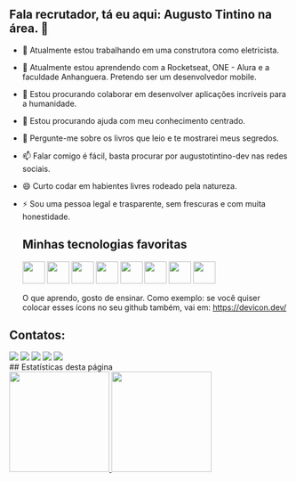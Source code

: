 ## Fala recrutador, tá eu aqui: Augusto Tintino na área. 👋

- 🔭 Atualmente estou trabalhando em uma construtora como eletricista.
- 🌱 Atualmente estou aprendendo com a Rocketseat, ONE - Alura e a faculdade Anhanguera. Pretendo ser um desenvolvedor mobile.
- 👯 Estou procurando colaborar em desenvolver aplicações incríveis para a humanidade.
- 🤔 Estou procurando ajuda com meu conhecimento centrado.
- 💬 Pergunte-me sobre os livros que leio e te mostrarei meus segredos.
- 📫 Falar comigo é fácil, basta procurar por augustotintino-dev nas redes sociais.
- 😄 Curto codar em habientes livres rodeado pela natureza.
- ⚡ Sou uma pessoa legal e trasparente, sem frescuras e com muita honestidade.

  ## Minhas tecnologias favoritas
            
  <img src="https://cdn.jsdelivr.net/gh/devicons/devicon@latest/icons/android/android-plain-wordmark.svg" width="40" height="40" />
  
  <img src="https://cdn.jsdelivr.net/gh/devicons/devicon@latest/icons/javascript/javascript-original.svg" width="40" height="40" />
  
  <img src="https://cdn.jsdelivr.net/gh/devicons/devicon@latest/icons/css3/css3-original-wordmark.svg" width="40" height="40" />
  
  <img src="https://cdn.jsdelivr.net/gh/devicons/devicon@latest/icons/reactnative/reactnative-original-wordmark.svg" width="40" height="40" />

  <img src="https://cdn.jsdelivr.net/gh/devicons/devicon@latest/icons/typescript/typescript-original.svg" width="40" height="40" />
  
  <img src="https://cdn.jsdelivr.net/gh/devicons/devicon@latest/icons/apple/apple-original.svg" width="40" height="40" />
  
  <img src="https://cdn.jsdelivr.net/gh/devicons/devicon@latest/icons/bash/bash-original.svg" width="40" height="40" />
                  
  <img src="https://cdn.jsdelivr.net/gh/devicons/devicon@latest/icons/docker/docker-original-wordmark.svg" width="40" height="40" />

  O que aprendo, gosto de ensinar. Como exemplo: se você quiser colocar esses ícons no seu github também, vai em: https://devicon.dev/
  
## Contatos:
<div>
<a href="https://www.youtube.com/dev.tintino" target="_blank"><img loading="lazy" src="https://img.shields.io/badge/YouTube-FF0000?style=for-the-badge&logo=youtube&logoColor=white" target="_blank"></a>
<a href="https://instagram.com/seu-usuário-instagram-aqui" target="_blank"><img loading="lazy" src="https://img.shields.io/badge/-Instagram-%23E4405F?style=for-the-badge&logo=instagram&logoColor=white" target="_blank"></a>
<a href="https://www.twitch.tv/seu-usuário-aqui" target="_blank"><img loading="lazy" src="https://img.shields.io/badge/Twitch-9146FF?style=for-the-badge&logo=twitch&logoColor=white" target="_blank"></a>
<a href = "mailto:contato@seu-usuário-aqui"><img loading="lazy" src="https://img.shields.io/badge/Gmail-D14836?style=for-the-badge&logo=gmail&logoColor=white" target="_blank"></a>
<a href="https://www.linkedin.com/in/seu-usuário-linkedln-aqui" target="_blank"><img loading="lazy" src="https://img.shields.io/badge/-LinkedIn-%230077B5?style=for-the-badge&logo=linkedin&logoColor=white" target="_blank"></a>   
</div>  
## Estatísticas desta página
<div>
<a href="https://github.com/seu-usuário-aqui">
<img loading="lazy" height="180em" src="https://github-readme-stats.vercel.app/api/top-langs/?username=seu-usuário-aqui&layout=compact&langs_count=7&theme=dracula"/>
<img loading="lazy" height="180em" src="https://github-readme-stats.vercel.app/api?username=seu-usuário-aqui&show_icons=true&theme=dracula&include_all_commits=true&count_private=true"/>
</div>
                
          
          
          
          
